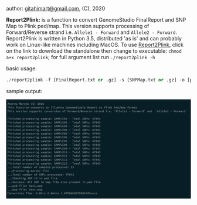author: gitahimart@gmail.com, (C), 2020

<b>Report2Plink:</b> is a function to convert GenomeStudio FinalReport and SNP Map to Plink ped/map. This version supports processing of Forward/Reverse strand i.e. `Allele1 - Forward` and  `Allele2 - Forward`. Report2Plink 
is written in Python 3.5, distributed 'as is' and can probably work on Linux-like machines including MacOS. To use [Report2Plink](https://github.com/AMarete/GenomeStudio/raw/main/report2plink), click on the link to download the standalone then change to executable: ```chmod a+x report2plink```; for full argument list run ```./report2plink -h```

basic usage:  
    
  ```python
  ./report2plink -f [FinalReport.txt or .gz] -s [SNPMap.txt or .gz] -o [prefix]
  ```


sample output:

![ ](https://github.com/AMarete/GenomeStudio/blob/main/data/Screen%20Shot%202020-10-14%20at%2010.28.03%20AM.png?raw=true)
